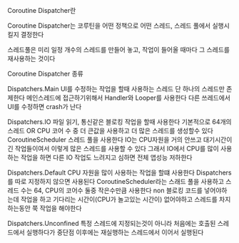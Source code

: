 Coroutine Dispatcher란

Coroutine Dispatcher는 코루틴을 어떤 정책으로 어떤 스레드, 스레드 풀에서 실행시킬지 결정한다

스레드풀은 미리 일정 개수의 스레드를 만들어 놓고, 작업이 들어올 때마다 그 스레드를 재사용하는 것이다

Coroutine Dispatcher 종류 

Dispatchers.Main
UI를 수정하는 작업을 할때 사용하는 스레드
단 하나의 스레드만 존제한다
메인스레드에 접근하기위해서 Handler와 Looper를 사용한다
다른 쓰레드에서 UI를 수정하면 crash가 난다

Dispatchers.IO
파일 읽기, 통신같은 블로킹 작업을 할때 사용한다
기본적으로 64개의 스레드 OR CPU 코어 수 중 더 큰값을 사용하고 더 많은 스레드를 생성할수 있다
CoroutineScheduler 스레드 풀을 사용한다
IO는 CPU자원을 거의 안쓰고 대기시간이 긴 작업들이여서 이렇게 많은 스레드를 사용할 수 있다
그래서 IO에서 CPU를 많이 사용하는 작업을 하면 다른 IO 작업도 느려지고 심하면 전체 앱성능 저하한다

Dispatchers.Default
CPU 자원을 많이 사용하는 작업을 할떄 사용한다
Dispatchers를 따로 지정하지 않으면 사용된다
CoroutineScheduler라는 스래드 풀을 사용하고 스레드 수는 64, CPU의 코어수 둘중 작은수만큼 사용한다
non 블로킹 코드를 넣어야하는데 작업을 하고 기다리는 시간이(CPU가 놀고있는 시간이) 없어야하고
스레드를 차지하는동안 쭉 작업을 해야한다

Dispatchers.Unconfined
특정 스레드에 지정되는것이 아니라 처음에는 호출된 스레드에서 실행하다가 중단점 이후에는 재실행하는 스레드에서 이어서 실행된다 